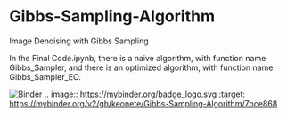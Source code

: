 # Gibbs-Sampling-Algorithm
Image Denoising with Gibbs Sampling

In the Final Code.ipynb, there is a naive algorithm, with function name Gibbs_Sampler, and there is an optimized algorithm, with function name Gibbs_Sampler_EO.

[![Binder](https://mybinder.org/badge_logo.svg)](https://mybinder.org/v2/gh/keonete/Gibbs-Sampling-Algorithm/7bce868)
.. image:: https://mybinder.org/badge_logo.svg
 :target: https://mybinder.org/v2/gh/keonete/Gibbs-Sampling-Algorithm/7bce868
